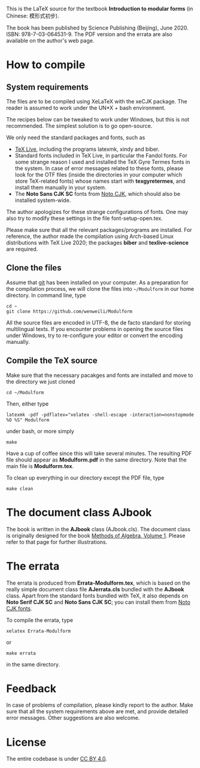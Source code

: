 This is the LaTeX source for the textbook **Introduction to modular forms** (in Chinese: 模形式初步).

The book has been published by Science Publishing (Beijing), June 2020. ISBN: 978-7-03-064531-9. The PDF version and the errata are also available on the author's web page.

# How to compile

## System requirements
The files are to be compiled using XeLaTeX with the xeCJK package. The reader is assumed to work under the UN*X + bash environment.

The recipes below can be tweaked to work under Windows, but this is not recommended. The simplest solution is to go open-source.

We only need the standard packages and fonts, such as
- [TeX Live](https://tug.org/texlive), including the programs latexmk, xindy and biber.
- Standard fonts included in TeX Live, in particular the Fandol fonts. For some strange reason I used and installed the TeX Gyre Termes fonts in the system. In case of error messages related to these fonts, please look for the OTF files (inside the directories in your computer which store TeX-related fonts) whose names start with **texgyretermes**, and install them manually in your system.
- The **Noto Sans CJK SC** fonts from [Noto CJK](https://github.com/googlei18n/noto-cjk), which should also be installed system-wide.

The author apologizes for these strange configurations of fonts. One may also try to modify these settings in the file font-setup-open.tex.

Please make sure that all the relevant packages/programs are installed. For reference, the author made the compilation using Arch-based Linux distributions with TeX Live 2020; the packages **biber** and **texlive-science** are required.

## Clone the files
Assume that [git](https://git-scm.com/) has been installed on your computer. As a preparation for the compilation process, we will clone the files into `~/Modulform` in our home directory. In command line, type
```
cd ~
git clone https://github.com/wenweili/Modulform
```

All the source files are encoded in UTF-8, the de facto standard for storing multilingual texts. If you encounter problems in opening the source files under Windows, try to re-configure your editor or convert the encoding manually.

## Compile the TeX source

Make sure that the necessary pacakges and fonts are installed and move to the directory we just cloned
```
cd ~/Modulform
```
Then, either type
```
latexmk -pdf -pdflatex="xelatex -shell-escape -interaction=nonstopmode %O %S" Modulform
```
under bash, or more simply
```
make
```

Have a cup of coffee since this will take several minutes. The resulting PDF file should appear as **Modulform.pdf** in the same directory. Note that the main file is **Modulform.tex**.

To clean up everything in our directory except the PDF file, type
```
make clean
```

# The document class AJbook
The book is written in the **AJbook** class (AJbook.cls). The document class is originally designed for the book [Methods of Algebra, Volume 1](https://github.com/wenweili/AlJabr-1). Please refer to that page for further illustrations. 

# The errata
The errata is produced from **Errata-Modulform.tex**, which is based on the really simple document class file **AJerrata.cls** bundled with the **AJbook** class. Apart from the standard fonts bundled with TeX, it also depends on **Noto Serif CJK SC** and **Noto Sans CJK SC**; you can install them from [Noto CJK fonts](https://github.com/googlei18n/noto-cjk).

To compile the errata, type
```
xelatex Errata-Modulform
```
or
```
make errata
```
in the same directory.

# Feedback
In case of problems of compilation, please kindly report to the author. Make sure that all the system requirements above are met, and provide detailed error messages. Other suggestions are also welcome.

# License
The entire codebase is under [CC BY 4.0](http://creativecommons.org/licenses/by/4.0/).
